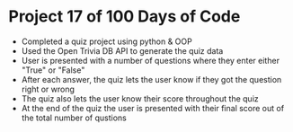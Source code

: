 # Project 17 of 100 Days of Code
- Completed a quiz project using python & OOP
- Used the Open Trivia DB API to generate the quiz data
- User is presented with a number of questions where they enter either "True" or "False"
- After each answer, the quiz lets the user know if they got the question right or wrong
- The quiz also lets the user know their score throughout the quiz
- At the end of the quiz the user is presented with their final score out of the total number of qustions
